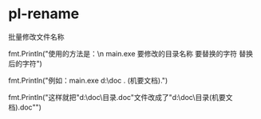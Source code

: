 # pl-rename
批量修改文件名称

fmt.Println("使用的方法是：\n main.exe 要修改的目录名称 要替换的字符 替换后的字符")

fmt.Println("例如：main.exe d:\\doc . (机要文档).")

fmt.Println("这样就把\"d:\\doc\\目录.doc\"文件改成了\"d:\\doc\\目录(机要文档).doc\"")

